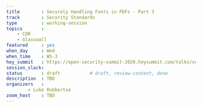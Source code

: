 ```yaml
---
title        : Securely Handling Fonts in PDFs - Part 3
track        : Security Standards
type         : working-session
topics       :
    - CDR
    - Glasswall
featured     : yes
when_day     : Wed
when_time    : WS-3
hey_summit   : https://open-security-summit-2020.heysummit.com/talks/securely-handling-fonts-in-pdfs-part-3-5pm-bst/
session_slack: 
status       : draft           # draft, review-content, done
description  : TBD
organizers   :
        - Luke Robbertse
zoom_host    : TBD
---
```

